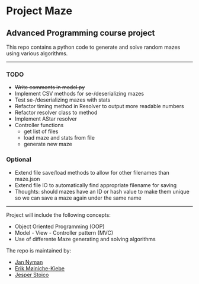 # Project Maze
## Advanced Programming course project

This repo contains a python code to generate and solve random mazes using various algorithms.

******

### TODO
* ~~Write comments in model.py~~
* Implement CSV methods for se-/deserializing mazes
* Test se-/deserializing mazes with stats
* Refactor timing method in Resolver to output more readable numbers
* Refactor resolver class to method
* Implement AStar resolver
* Controller functions
  * get list of files
  * load maze and stats from file 
  * generate new maze

### Optional
* Extend file save/load methods to allow for other filenames than maze.json
* Extend file IO to automatically find appropriate filename for saving
* Thoughts: should mazes have an ID or hash value to make them unique so we can save a maze again under the same name

******

Project will include the following concepts:
* Object Oriented Programming (OOP)
* Model - View - Controller pattern (MVC)
* Use of differente Maze generating and solving algorithms

The repo is maintained by:
* [Jan Nyman](https://github.com/M19259)
* [Erik Møiniche-Kiebe](https://github.com/codatr0n)
* [Jesper Stoico](https://github.com/JesperStoico)
